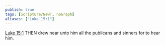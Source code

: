 ```yaml
---
publish: true
tags: [Scripture/NewT, noGraph]
aliases: ["Luke 15:1"]
---
```

[Luke 15:1](https://churchofjesuschrist.org/study/scriptures/nt/luke/15?lang=eng&id=p1#p1) THEN drew near unto him all the publicans and sinners for to hear him.
